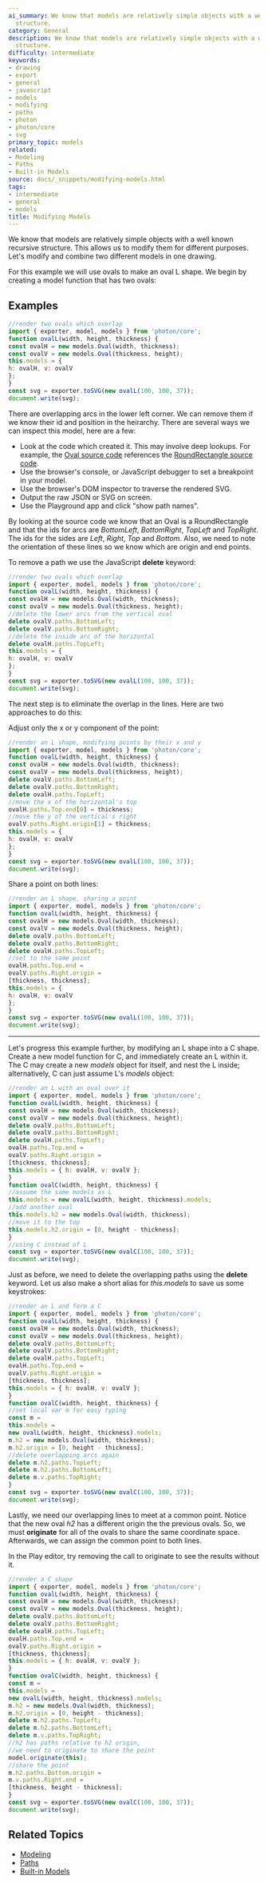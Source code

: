 ```yaml
---
ai_summary: We know that models are relatively simple objects with a well known recursive
  structure.
category: General
description: We know that models are relatively simple objects with a well known recursive
  structure.
difficulty: intermediate
keywords:
- drawing
- export
- general
- javascript
- models
- modifying
- paths
- photon
- photon/core
- svg
primary_topic: models
related:
- Modeling
- Paths
- Built-in Models
source: docs/_snippets/modifying-models.html
tags:
- intermediate
- general
- models
title: Modifying Models
---
```

We know that models are relatively simple objects with a well known recursive structure.
This allows us to modify them for different purposes. Let's modify and combine two different models
in one drawing.

For this example we will use ovals to make an oval L shape. We begin by creating a model function that has two ovals:


## Examples

```javascript
//render two ovals which overlap
import { exporter, model, models } from 'photon/core';
function ovalL(width, height, thickness) {
const ovalH = new models.Oval(width, thickness);
const ovalV = new models.Oval(thickness, height);
this.models = {
h: ovalH, v: ovalV
};
}
const svg = exporter.toSVG(new ovalL(100, 100, 37));
document.write(svg);
```

There are overlapping arcs in the lower left corner. We can remove them if we know their id and position in the
heirarchy. There are several ways we can inspect this model, here are a few:

* Look at the code which created it. This may involve deep lookups. For example, the [Oval source code](https://github.com/Microsoft/maker.js/blob/master/src/models/Oval.ts)
  references the [RoundRectangle source code](https://github.com/Microsoft/maker.js/blob/master/src/models/RoundRectangle.ts).
* Use the browser's console, or JavaScript debugger to set a breakpoint in your model.
* Use the browser's DOM inspector to traverse the rendered SVG.
* Output the raw JSON or SVG on screen.
* Use the Playground app and click "show path names".

By looking at the source code we know that an Oval is a RoundRectangle and that the ids for arcs are *BottomLeft*, *BottomRight*, *TopLeft* and *TopRight*.
The ids for the sides are *Left*, *Right*, *Top* and *Bottom*. Also, we need to note the orientation of these lines so we know which are origin and end points.

To remove a path we use the JavaScript **delete** keyword:

```javascript
//render two ovals which overlap
import { exporter, model, models } from 'photon/core';
function ovalL(width, height, thickness) {
const ovalH = new models.Oval(width, thickness);
const ovalV = new models.Oval(thickness, height);
//delete the lower arcs from the vertical oval
delete ovalV.paths.BottomLeft;
delete ovalV.paths.BottomRight;
//delete the inside arc of the horizontal
delete ovalH.paths.TopLeft;
this.models = {
h: ovalH, v: ovalV
};
}
const svg = exporter.toSVG(new ovalL(100, 100, 37));
document.write(svg);
```

The next step is to eliminate the overlap in the lines. Here are two approaches to do this:

Adjust only the x or y component of the point:

```javascript
//render an L shape, modifying points by their x and y
import { exporter, model, models } from 'photon/core';
function ovalL(width, height, thickness) {
const ovalH = new models.Oval(width, thickness);
const ovalV = new models.Oval(thickness, height);
delete ovalV.paths.BottomLeft;
delete ovalV.paths.BottomRight;
delete ovalH.paths.TopLeft;
//move the x of the horizontal's top
ovalH.paths.Top.end[0] = thickness;
//move the y of the vertical's right
ovalV.paths.Right.origin[1] = thickness;
this.models = {
h: ovalH, v: ovalV
};
}
const svg = exporter.toSVG(new ovalL(100, 100, 37));
document.write(svg);
```

Share a point on both lines:

```javascript
//render an L shape, sharing a point
import { exporter, model, models } from 'photon/core';
function ovalL(width, height, thickness) {
const ovalH = new models.Oval(width, thickness);
const ovalV = new models.Oval(thickness, height);
delete ovalV.paths.BottomLeft;
delete ovalV.paths.BottomRight;
delete ovalH.paths.TopLeft;
//set to the same point
ovalH.paths.Top.end =
ovalV.paths.Right.origin =
[thickness, thickness];
this.models = {
h: ovalH, v: ovalV
};
}
const svg = exporter.toSVG(new ovalL(100, 100, 37));
document.write(svg);
```


---

Let's progress this example further, by modifying an L shape into a C shape. Create a new model function for C, and immediately create an L within it.
The C may create a new *models* object for itself, and nest the L inside; alternatively, C can just assume L's *models* object:

```javascript
//render an L with an oval over it
import { exporter, model, models } from 'photon/core';
function ovalL(width, height, thickness) {
const ovalH = new models.Oval(width, thickness);
const ovalV = new models.Oval(thickness, height);
delete ovalV.paths.BottomLeft;
delete ovalV.paths.BottomRight;
delete ovalH.paths.TopLeft;
ovalH.paths.Top.end =
ovalV.paths.Right.origin =
[thickness, thickness];
this.models = { h: ovalH, v: ovalV };
}
function ovalC(width, height, thickness) {
//assume the same models as L
this.models = new ovalL(width, height, thickness).models;
//add another oval
this.models.h2 = new models.Oval(width, thickness);
//move it to the top
this.models.h2.origin = [0, height - thickness];
}
//using C instead of L
const svg = exporter.toSVG(new ovalC(100, 100, 37));
document.write(svg);
```

Just as before, we need to delete the overlapping paths using the **delete** keyword. Let us also make a short alias for *this.models* to save us some keystrokes:

```javascript
//render an L and form a C
import { exporter, model, models } from 'photon/core';
function ovalL(width, height, thickness) {
const ovalH = new models.Oval(width, thickness);
const ovalV = new models.Oval(thickness, height);
delete ovalV.paths.BottomLeft;
delete ovalV.paths.BottomRight;
delete ovalH.paths.TopLeft;
ovalH.paths.Top.end =
ovalV.paths.Right.origin =
[thickness, thickness];
this.models = { h: ovalH, v: ovalV };
}
function ovalC(width, height, thickness) {
//set local var m for easy typing
const m =
this.models =
new ovalL(width, height, thickness).models;
m.h2 = new models.Oval(width, thickness);
m.h2.origin = [0, height - thickness];
//delete overlapping arcs again
delete m.h2.paths.TopLeft;
delete m.h2.paths.BottomLeft;
delete m.v.paths.TopRight;
}
const svg = exporter.toSVG(new ovalC(100, 100, 37));
document.write(svg);
```

Lastly, we need our overlapping lines to meet at a common point. Notice that the new oval *h2* has a different origin the the previous ovals.
So, we must **originate** for all of the ovals to share the same coordinate space. Afterwards, we can assign the common point to both lines.

In the Play editor, try removing the call to originate to see the results without it.

```javascript
//render a C shape
import { exporter, model, models } from 'photon/core';
function ovalL(width, height, thickness) {
const ovalH = new models.Oval(width, thickness);
const ovalV = new models.Oval(thickness, height);
delete ovalV.paths.BottomLeft;
delete ovalV.paths.BottomRight;
delete ovalH.paths.TopLeft;
ovalH.paths.Top.end =
ovalV.paths.Right.origin =
[thickness, thickness];
this.models = { h: ovalH, v: ovalV };
}
function ovalC(width, height, thickness) {
const m =
this.models =
new ovalL(width, height, thickness).models;
m.h2 = new models.Oval(width, thickness);
m.h2.origin = [0, height - thickness];
delete m.h2.paths.TopLeft;
delete m.h2.paths.BottomLeft;
delete m.v.paths.TopRight;
//h2 has paths relative to h2 origin,
//we need to originate to share the point
model.originate(this);
//share the point
m.h2.paths.Bottom.origin =
m.v.paths.Right.end =
[thickness, height - thickness];
}
const svg = exporter.toSVG(new ovalC(100, 100, 37));
document.write(svg);
```

## Related Topics

- [Modeling](../index.md)
- [Paths](../index.md)
- [Built-in Models](../index.md)
